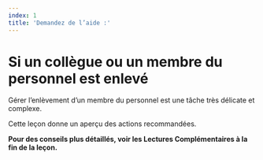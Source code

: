 ```yaml
---
index: 1
title: 'Demandez de l’aide :'
---
```

# Si un collègue ou un membre du personnel est enlevé

Gérer l’enlèvement d’un membre du personnel est une tâche très délicate et complexe.

Cette leçon donne un aperçu des actions recommandées.

**Pour des conseils plus détaillés, voir les Lectures Complémentaires à la fin de la leçon.**
